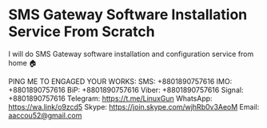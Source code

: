 # SMS Gateway Software Installation Service From Scratch

I will do SMS Gateway software installation and configuration service from home 🏠

PING ME TO ENGAGED YOUR WORKS:
SMS: +8801890757616
IMO: +8801890757616
BiP: +8801890757616
Viber: +8801890757616
Signal: +8801890757616
Telegram: https://t.me/LinuxGun
WhatsApp: https://wa.link/o9zcd5
Skype: https://join.skype.com/wjhRb0v3AeoM
Email: aaccou52@gmail.com
